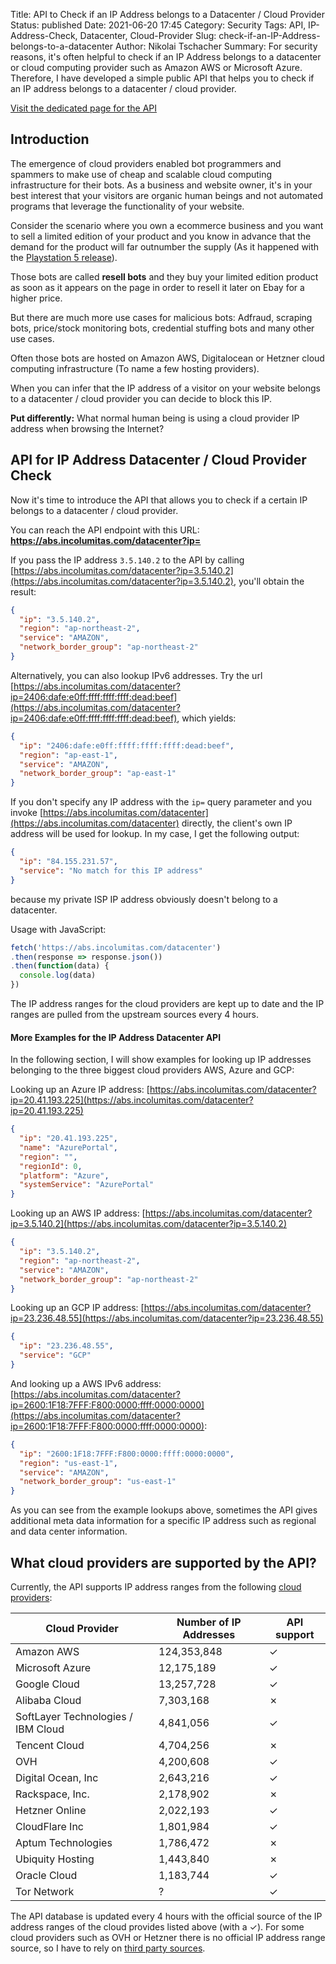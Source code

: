 Title: API to Check if an IP Address belongs to a Datacenter / Cloud Provider
Status: published
Date: 2021-06-20 17:45
Category: Security
Tags: API, IP-Address-Check, Datacenter, Cloud-Provider
Slug: check-if-an-IP-Address-belongs-to-a-datacenter
Author: Nikolai Tschacher
Summary: For security reasons, it's often helpful to check if an IP Address belongs to a datacenter or cloud computing provider such as Amazon AWS or Microsoft Azure. Therefore, I have developed a simple public API that helps you to check if an IP address belongs to a datacenter / cloud provider.

<a class="orange_button" href="https://incolumitas.com/pages/Datacenter-IP-API/">Visit the dedicated page for the API</a>

## Introduction

The emergence of cloud providers enabled bot programmers and spammers to make use of cheap and scalable cloud computing infrastructure for their bots. As a business and website owner, it's in your best interest that your visitors are organic human beings and not automated programs that leverage the functionality of your website.

Consider the scenario where you own a ecommerce business and you want to sell a limited edition of your product and you know in advance that the demand for the product will far outnumber the supply (As it happened with the [Playstation 5 release](https://www.businessinsider.com/playstation-5-launch-day-us-europe-flooded-by-reseller-bots-2020-11)).

Those bots are called **resell bots** and they buy your limited edition product as soon as it appears on the page in order to resell it later on Ebay for a higher price.

But there are much more use cases for malicious bots: Adfraud, scraping bots, price/stock monitoring bots, credential stuffing bots and many other use cases.

Often those bots are hosted on Amazon AWS, Digitalocean or Hetzner cloud computing infrastructure (To name a few hosting providers).

When you can infer that the IP address of a visitor on your website belongs to a datacenter / cloud provider you can decide to block this IP.

**Put differently:** What normal human being is using a cloud provider IP address when browsing the Internet?

## API for IP Address Datacenter / Cloud Provider Check

Now it's time to introduce the API that allows you to check if a certain IP belongs to a datacenter / cloud provider.

You can reach the API endpoint with this URL: **https://abs.incolumitas.com/datacenter?ip=**

If you pass the IP address `3.5.140.2` to the API by calling [https://abs.incolumitas.com/datacenter?ip=3.5.140.2](https://abs.incolumitas.com/datacenter?ip=3.5.140.2), you'll obtain the result:

```json
{
  "ip": "3.5.140.2",
  "region": "ap-northeast-2",
  "service": "AMAZON",
  "network_border_group": "ap-northeast-2"
}
```

Alternatively, you can also lookup IPv6 addresses. Try the url [https://abs.incolumitas.com/datacenter?ip=2406:dafe:e0ff:ffff:ffff:ffff:dead:beef](https://abs.incolumitas.com/datacenter?ip=2406:dafe:e0ff:ffff:ffff:ffff:dead:beef), which yields:

```json
{
  "ip": "2406:dafe:e0ff:ffff:ffff:ffff:dead:beef",
  "region": "ap-east-1",
  "service": "AMAZON",
  "network_border_group": "ap-east-1"
}
```

If you don't specify any IP address with the `ip=` query parameter and you invoke [https://abs.incolumitas.com/datacenter](https://abs.incolumitas.com/datacenter) directly, the client's own IP address will be used for lookup. In my case, I get the following output:

```json
{
  "ip": "84.155.231.57",
  "service": "No match for this IP address"
}
```

because my private ISP IP address obviously doesn't belong to a datacenter.

Usage with JavaScript:

```JavaScript
fetch('https://abs.incolumitas.com/datacenter') 
.then(response => response.json())
.then(function(data) {
  console.log(data)
})
```

The IP address ranges for the cloud providers are kept up to date and the IP ranges are pulled from the upstream sources every 4 hours.

#### More Examples for the IP Address Datacenter API

In the following section, I will show examples for looking up IP addresses belonging to the three biggest cloud providers AWS, Azure and GCP:

Looking up an Azure IP address: [https://abs.incolumitas.com/datacenter?ip=20.41.193.225](https://abs.incolumitas.com/datacenter?ip=20.41.193.225)

```json
{
  "ip": "20.41.193.225",
  "name": "AzurePortal",
  "region": "",
  "regionId": 0,
  "platform": "Azure",
  "systemService": "AzurePortal"
}
```

Looking up an AWS IP address: [https://abs.incolumitas.com/datacenter?ip=3.5.140.2](https://abs.incolumitas.com/datacenter?ip=3.5.140.2)

```json
{
  "ip": "3.5.140.2",
  "region": "ap-northeast-2",
  "service": "AMAZON",
  "network_border_group": "ap-northeast-2"
}
```

Looking up an GCP IP address: [https://abs.incolumitas.com/datacenter?ip=23.236.48.55](https://abs.incolumitas.com/datacenter?ip=23.236.48.55)

```json
{
  "ip": "23.236.48.55",
  "service": "GCP"
}
```

And looking up a AWS IPv6 address: [https://abs.incolumitas.com/datacenter?ip=2600:1F18:7FFF:F800:0000:ffff:0000:0000](https://abs.incolumitas.com/datacenter?ip=2600:1F18:7FFF:F800:0000:ffff:0000:0000):

```json
{
  "ip": "2600:1F18:7FFF:F800:0000:ffff:0000:0000",
  "region": "us-east-1",
  "service": "AMAZON",
  "network_border_group": "us-east-1"
}
```

As you can see from the example lookups above, sometimes the API gives additional meta data information for a specific IP address such as regional and data center information.

## What cloud providers are supported by the API?

Currently, the API supports IP address ranges from the following [cloud providers](https://udger.com/resources/datacenter-list):

| Cloud Provider                     | Number of IP Addresses | API support |
|------------------------------------|------------------------|-------------|
| Amazon AWS                         | 124,353,848            | ✓           |
| Microsoft Azure                    | 12,175,189             | ✓           |
| Google Cloud                       | 13,257,728             | ✓           |
| Alibaba Cloud                      | 7,303,168              | ✗           |
| SoftLayer Technologies / IBM Cloud | 4,841,056              | ✓           |
| Tencent Cloud                      | 4,704,256              | ✗           |
| OVH                                | 4,200,608              | ✓           |
| Digital Ocean, Inc                 | 2,643,216              | ✓           |
| Rackspace, Inc.                    | 2,178,902              | ✗           |
| Hetzner Online                     | 2,022,193              | ✓           |
| CloudFlare Inc                     | 1,801,984              | ✓           |
| Aptum Technologies                 | 1,786,472              | ✗           |
| Ubiquity Hosting                   | 1,443,840              | ✗           |
| Oracle Cloud                       | 1,183,744              | ✓           |
| Tor Network                        | ?                      | ✓           |

The API database is updated every 4 hours with the official source of the IP address ranges of the cloud provides listed above (with a ✓). For some cloud providers such as OVH or Hetzner there is no official IP address range source, so I have to rely on [third party sources](https://bgp.he.net/search?search%5Bsearch%5D=OVH&commit=Search).
